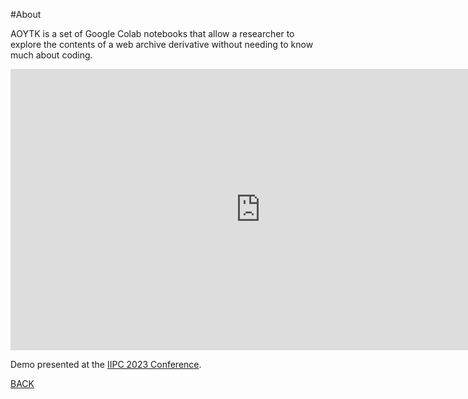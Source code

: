 #About

AOYTK is a set of Google Colab notebooks that allow a researcher to explore the contents of a web archive derivative without needing to know much about coding.


<iframe width="800" height="450" src="https://www.youtube.com/embed/oel4FKwZGRk" title="All Our Yesterdays: A toolkit to explore web archives in Colab Tim Ribaric &amp; Sam Langdon" frameborder="0" allow="accelerometer; autoplay; clipboard-write; encrypted-media; gyroscope; picture-in-picture; web-share" allowfullscreen></iframe>

Demo presented at the [IIPC 2023 Conference](https://netpreserve.org/ga2023/).

[BACK](https://brockdsl.github.io/AOYTK)
